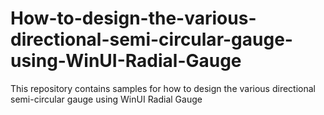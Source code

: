 # How-to-design-the-various-directional-semi-circular-gauge-using-WinUI-Radial-Gauge
This repository contains samples for how to design the various directional semi-circular gauge using WinUI Radial Gauge
